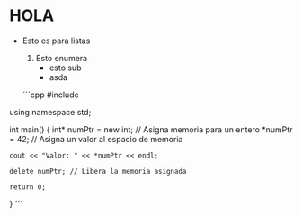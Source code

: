 
# HOLA 

* Esto es para listas

  1. Esto enumera
     - esto sub
     - asda
  
  ´´´cpp
  #include <iostream>
 
using namespace std;
 
int main() {
    int* numPtr = new int; // Asigna memoria para un entero
    *numPtr = 42; // Asigna un valor al espacio de memoria
 
    cout << "Valor: " << *numPtr << endl;
 
    delete numPtr; // Libera la memoria asignada
 
    return 0;
}
  ´´´

